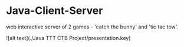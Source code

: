 # Java-Client-Server
web interactive server of 2 games - 'catch the bunny' and 'tic tac tow'.


![alt text](./Java TTT CTB Project/presentation.key)
